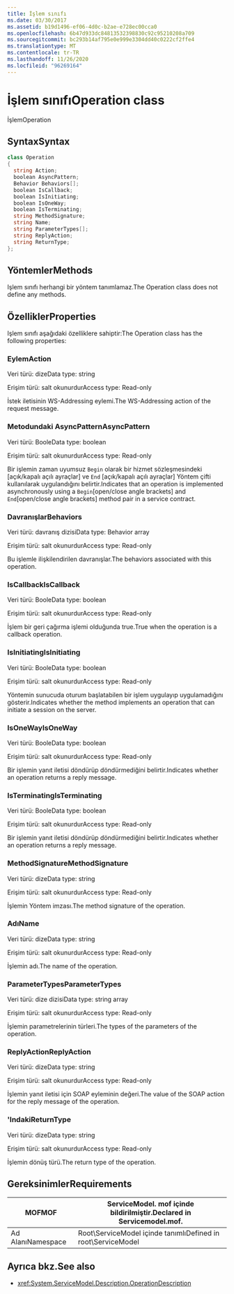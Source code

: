 ```yaml
---
title: İşlem sınıfı
ms.date: 03/30/2017
ms.assetid: b19d1496-ef06-4d0c-b2ae-e728ec00cca0
ms.openlocfilehash: 6b47d933dc84813532398830c92c95210208a709
ms.sourcegitcommit: bc293b14af795e0e999e3304dd40c0222cf2ffe4
ms.translationtype: MT
ms.contentlocale: tr-TR
ms.lasthandoff: 11/26/2020
ms.locfileid: "96269164"
---
```

# <a name="operation-class"></a><span data-ttu-id="3d803-102">İşlem sınıfı</span><span class="sxs-lookup"><span data-stu-id="3d803-102">Operation class</span></span>

<span data-ttu-id="3d803-103">İşlem</span><span class="sxs-lookup"><span data-stu-id="3d803-103">Operation</span></span>  
  
## <a name="syntax"></a><span data-ttu-id="3d803-104">Syntax</span><span class="sxs-lookup"><span data-stu-id="3d803-104">Syntax</span></span>  
  
```csharp
class Operation  
{  
  string Action;  
  boolean AsyncPattern;  
  Behavior Behaviors[];  
  boolean IsCallback;  
  boolean IsInitiating;  
  boolean IsOneWay;  
  boolean IsTerminating;  
  string MethodSignature;  
  string Name;  
  string ParameterTypes[];  
  string ReplyAction;  
  string ReturnType;  
};  
```  
  
## <a name="methods"></a><span data-ttu-id="3d803-105">Yöntemler</span><span class="sxs-lookup"><span data-stu-id="3d803-105">Methods</span></span>  

 <span data-ttu-id="3d803-106">Işlem sınıfı herhangi bir yöntem tanımlamaz.</span><span class="sxs-lookup"><span data-stu-id="3d803-106">The Operation class does not define any methods.</span></span>  
  
## <a name="properties"></a><span data-ttu-id="3d803-107">Özellikler</span><span class="sxs-lookup"><span data-stu-id="3d803-107">Properties</span></span>  

 <span data-ttu-id="3d803-108">Işlem sınıfı aşağıdaki özelliklere sahiptir:</span><span class="sxs-lookup"><span data-stu-id="3d803-108">The Operation class has the following properties:</span></span>  
  
### <a name="action"></a><span data-ttu-id="3d803-109">Eylem</span><span class="sxs-lookup"><span data-stu-id="3d803-109">Action</span></span>  

 <span data-ttu-id="3d803-110">Veri türü: dize</span><span class="sxs-lookup"><span data-stu-id="3d803-110">Data type: string</span></span>  
  
 <span data-ttu-id="3d803-111">Erişim türü: salt okunurdur</span><span class="sxs-lookup"><span data-stu-id="3d803-111">Access type: Read-only</span></span>  
  
 <span data-ttu-id="3d803-112">İstek iletisinin WS-Addressing eylemi.</span><span class="sxs-lookup"><span data-stu-id="3d803-112">The WS-Addressing action of the request message.</span></span>  
  
### <a name="asyncpattern"></a><span data-ttu-id="3d803-113">Metodundaki AsyncPattern</span><span class="sxs-lookup"><span data-stu-id="3d803-113">AsyncPattern</span></span>  

 <span data-ttu-id="3d803-114">Veri türü: Boole</span><span class="sxs-lookup"><span data-stu-id="3d803-114">Data type: boolean</span></span>  
  
 <span data-ttu-id="3d803-115">Erişim türü: salt okunurdur</span><span class="sxs-lookup"><span data-stu-id="3d803-115">Access type: Read-only</span></span>  
  
 <span data-ttu-id="3d803-116">Bir işlemin zaman uyumsuz `Begin` olarak bir hizmet sözleşmesindeki [açık/kapalı açılı ayraçlar] ve `End` [açık/kapalı açılı ayraçlar] Yöntem çifti kullanılarak uygulandığını belirtir.</span><span class="sxs-lookup"><span data-stu-id="3d803-116">Indicates that an operation is implemented asynchronously using a `Begin`[open/close angle brackets] and `End`[open/close angle brackets] method pair in a service contract.</span></span>  
  
### <a name="behaviors"></a><span data-ttu-id="3d803-117">Davranışlar</span><span class="sxs-lookup"><span data-stu-id="3d803-117">Behaviors</span></span>  

 <span data-ttu-id="3d803-118">Veri türü: davranış dizisi</span><span class="sxs-lookup"><span data-stu-id="3d803-118">Data type: Behavior array</span></span>  
  
 <span data-ttu-id="3d803-119">Erişim türü: salt okunurdur</span><span class="sxs-lookup"><span data-stu-id="3d803-119">Access type: Read-only</span></span>  
  
 <span data-ttu-id="3d803-120">Bu işlemle ilişkilendirilen davranışlar.</span><span class="sxs-lookup"><span data-stu-id="3d803-120">The behaviors associated with this operation.</span></span>  
  
### <a name="iscallback"></a><span data-ttu-id="3d803-121">IsCallback</span><span class="sxs-lookup"><span data-stu-id="3d803-121">IsCallback</span></span>  

 <span data-ttu-id="3d803-122">Veri türü: Boole</span><span class="sxs-lookup"><span data-stu-id="3d803-122">Data type: boolean</span></span>  
  
 <span data-ttu-id="3d803-123">Erişim türü: salt okunurdur</span><span class="sxs-lookup"><span data-stu-id="3d803-123">Access type: Read-only</span></span>  
  
 <span data-ttu-id="3d803-124">İşlem bir geri çağırma işlemi olduğunda true.</span><span class="sxs-lookup"><span data-stu-id="3d803-124">True when the operation is a callback operation.</span></span>  
  
### <a name="isinitiating"></a><span data-ttu-id="3d803-125">IsInitiating</span><span class="sxs-lookup"><span data-stu-id="3d803-125">IsInitiating</span></span>  

 <span data-ttu-id="3d803-126">Veri türü: Boole</span><span class="sxs-lookup"><span data-stu-id="3d803-126">Data type: boolean</span></span>  
  
 <span data-ttu-id="3d803-127">Erişim türü: salt okunurdur</span><span class="sxs-lookup"><span data-stu-id="3d803-127">Access type: Read-only</span></span>  
  
 <span data-ttu-id="3d803-128">Yöntemin sunucuda oturum başlatabilen bir işlem uygulayıp uygulamadığını gösterir.</span><span class="sxs-lookup"><span data-stu-id="3d803-128">Indicates whether the method implements an operation that can initiate a session on the server.</span></span>  
  
### <a name="isoneway"></a><span data-ttu-id="3d803-129">IsOneWay</span><span class="sxs-lookup"><span data-stu-id="3d803-129">IsOneWay</span></span>  

 <span data-ttu-id="3d803-130">Veri türü: Boole</span><span class="sxs-lookup"><span data-stu-id="3d803-130">Data type: boolean</span></span>  
  
 <span data-ttu-id="3d803-131">Erişim türü: salt okunurdur</span><span class="sxs-lookup"><span data-stu-id="3d803-131">Access type: Read-only</span></span>  
  
 <span data-ttu-id="3d803-132">Bir işlemin yanıt iletisi döndürüp döndürmediğini belirtir.</span><span class="sxs-lookup"><span data-stu-id="3d803-132">Indicates whether an operation returns a reply message.</span></span>  
  
### <a name="isterminating"></a><span data-ttu-id="3d803-133">IsTerminating</span><span class="sxs-lookup"><span data-stu-id="3d803-133">IsTerminating</span></span>  

 <span data-ttu-id="3d803-134">Veri türü: Boole</span><span class="sxs-lookup"><span data-stu-id="3d803-134">Data type: boolean</span></span>  
  
 <span data-ttu-id="3d803-135">Erişim türü: salt okunurdur</span><span class="sxs-lookup"><span data-stu-id="3d803-135">Access type: Read-only</span></span>  
  
 <span data-ttu-id="3d803-136">Bir işlemin yanıt iletisi döndürüp döndürmediğini belirtir.</span><span class="sxs-lookup"><span data-stu-id="3d803-136">Indicates whether an operation returns a reply message.</span></span>  
  
### <a name="methodsignature"></a><span data-ttu-id="3d803-137">MethodSignature</span><span class="sxs-lookup"><span data-stu-id="3d803-137">MethodSignature</span></span>  

 <span data-ttu-id="3d803-138">Veri türü: dize</span><span class="sxs-lookup"><span data-stu-id="3d803-138">Data type: string</span></span>  
  
 <span data-ttu-id="3d803-139">Erişim türü: salt okunurdur</span><span class="sxs-lookup"><span data-stu-id="3d803-139">Access type: Read-only</span></span>  
  
 <span data-ttu-id="3d803-140">İşlemin Yöntem imzası.</span><span class="sxs-lookup"><span data-stu-id="3d803-140">The method signature of the operation.</span></span>  
  
### <a name="name"></a><span data-ttu-id="3d803-141">Adı</span><span class="sxs-lookup"><span data-stu-id="3d803-141">Name</span></span>  

 <span data-ttu-id="3d803-142">Veri türü: dize</span><span class="sxs-lookup"><span data-stu-id="3d803-142">Data type: string</span></span>  
  
 <span data-ttu-id="3d803-143">Erişim türü: salt okunurdur</span><span class="sxs-lookup"><span data-stu-id="3d803-143">Access type: Read-only</span></span>  
  
 <span data-ttu-id="3d803-144">İşlemin adı.</span><span class="sxs-lookup"><span data-stu-id="3d803-144">The name of the operation.</span></span>  
  
### <a name="parametertypes"></a><span data-ttu-id="3d803-145">ParameterTypes</span><span class="sxs-lookup"><span data-stu-id="3d803-145">ParameterTypes</span></span>  

 <span data-ttu-id="3d803-146">Veri türü: dize dizisi</span><span class="sxs-lookup"><span data-stu-id="3d803-146">Data type: string array</span></span>  
  
 <span data-ttu-id="3d803-147">Erişim türü: salt okunurdur</span><span class="sxs-lookup"><span data-stu-id="3d803-147">Access type: Read-only</span></span>  
  
 <span data-ttu-id="3d803-148">İşlemin parametrelerinin türleri.</span><span class="sxs-lookup"><span data-stu-id="3d803-148">The types of the parameters of the operation.</span></span>  
  
### <a name="replyaction"></a><span data-ttu-id="3d803-149">ReplyAction</span><span class="sxs-lookup"><span data-stu-id="3d803-149">ReplyAction</span></span>  

 <span data-ttu-id="3d803-150">Veri türü: dize</span><span class="sxs-lookup"><span data-stu-id="3d803-150">Data type: string</span></span>  
  
 <span data-ttu-id="3d803-151">Erişim türü: salt okunurdur</span><span class="sxs-lookup"><span data-stu-id="3d803-151">Access type: Read-only</span></span>  
  
 <span data-ttu-id="3d803-152">İşlemin yanıt iletisi için SOAP eyleminin değeri.</span><span class="sxs-lookup"><span data-stu-id="3d803-152">The value of the SOAP action for the reply message of the operation.</span></span>  
  
### <a name="returntype"></a><span data-ttu-id="3d803-153">'Indaki</span><span class="sxs-lookup"><span data-stu-id="3d803-153">ReturnType</span></span>  

 <span data-ttu-id="3d803-154">Veri türü: dize</span><span class="sxs-lookup"><span data-stu-id="3d803-154">Data type: string</span></span>  
  
 <span data-ttu-id="3d803-155">Erişim türü: salt okunurdur</span><span class="sxs-lookup"><span data-stu-id="3d803-155">Access type: Read-only</span></span>  
  
 <span data-ttu-id="3d803-156">İşlemin dönüş türü.</span><span class="sxs-lookup"><span data-stu-id="3d803-156">The return type of the operation.</span></span>  
  
## <a name="requirements"></a><span data-ttu-id="3d803-157">Gereksinimler</span><span class="sxs-lookup"><span data-stu-id="3d803-157">Requirements</span></span>  
  
|<span data-ttu-id="3d803-158">MOF</span><span class="sxs-lookup"><span data-stu-id="3d803-158">MOF</span></span>|<span data-ttu-id="3d803-159">ServiceModel. mof içinde bildirilmiştir.</span><span class="sxs-lookup"><span data-stu-id="3d803-159">Declared in Servicemodel.mof.</span></span>|  
|---------|-----------------------------------|  
|<span data-ttu-id="3d803-160">Ad Alanı</span><span class="sxs-lookup"><span data-stu-id="3d803-160">Namespace</span></span>|<span data-ttu-id="3d803-161">Root\ServiceModel içinde tanımlı</span><span class="sxs-lookup"><span data-stu-id="3d803-161">Defined in root\ServiceModel</span></span>|  
  
## <a name="see-also"></a><span data-ttu-id="3d803-162">Ayrıca bkz.</span><span class="sxs-lookup"><span data-stu-id="3d803-162">See also</span></span>

- <xref:System.ServiceModel.Description.OperationDescription>

